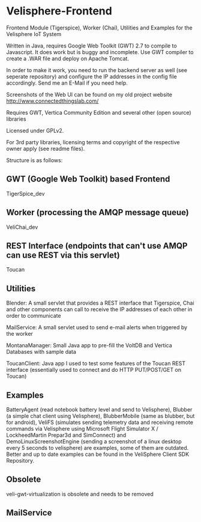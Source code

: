 # Velisphere-Frontend
Frontend Module (Tigerspice), Worker (Chai), Utilities and Examples for the Velisphere IoT System

Written in Java, requires Google Web Toolkit (GWT) 2.7 to compile to Javascript. It does work but is buggy and incomplete. Use GWT compiler to create a .WAR file and deploy on Apache Tomcat.

In order to make it work, you need to run the backend server as well (see seperate repository) and configure the IP addresses in the config file accordingly. Send me an E-Mail if you need help.

Screenshots of the Web UI can be found on my old project website http://www.connectedthingslab.com/

Requires GWT, Vertica Community Edition and several other (open source) libraries

Licensed under GPLv2.

For 3rd party libraries, licensing terms and copyright of the respective owner apply (see readme files).

Structure is as follows:

GWT (Google Web Toolkit) based Frontend
---------------------------------------
TigerSpice_dev

Worker (processing the AMQP message queue)
------------------------------------------
VeliChai_dev 

REST Interface (endpoints that can't use AMQP can use REST via this servlet)
----------------------------------------------------------------------------
Toucan

Utilities
---------
Blender: A small servlet that provides a REST interface that Tigerspice, Chai and other components can call to receive the IP addresses of each other in order to communicate

MailService: A small servlet used to send e-mail alerts when triggered by the worker

MontanaManager: Small Java app to pre-fill the VoltDB and Vertica Databases with sample data

ToucanClient: Java app I used to test some features of the Toucan REST interface (essentially used to connect and do HTTP PUT/POST/GET on Toucan)

Examples
--------
BatteryAgent (read notebook battery level and send to Velisphere), Blubber (a simple chat client using Velisphere), BlubberMobile (same as blubber, but for android), VeliFS (simulates sending telemetry data and receiving remote commands via Velisphere using Microsoft Flight Simulator X / LockheedMartin Prepar3d and SimConnect) and DemoLinuxScreenshotEngine (sending a screenshot of a linux desktop every 5 seconds to velisphere) are examples, some of them are outdated. Better and up to date examples can be found in the VeliSphere Client SDK Repository.

Obsolete
--------
veli-gwt-virtualization is obsolete and needs to be removed



MailService
-----------


